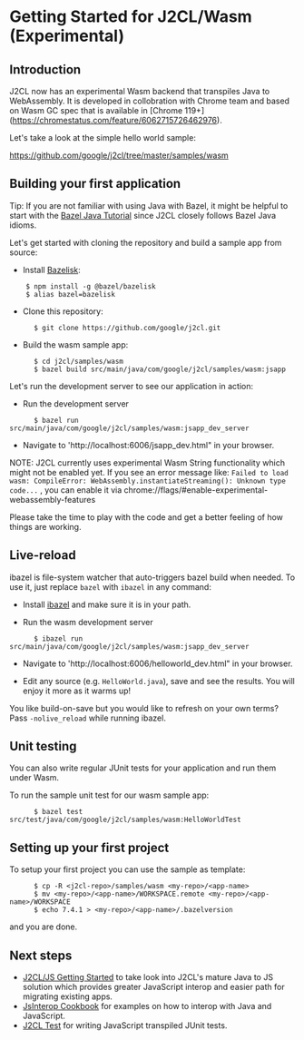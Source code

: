 
 <!-- TOC -->

# Getting Started for J2CL/Wasm (Experimental)

## Introduction

J2CL now has an experimental Wasm backend that transpiles Java to WebAssembly.
It is developed in collobration with Chrome team and based on Wasm GC spec that is
available in [Chrome 119+] (https://chromestatus.com/feature/6062715726462976).

Let's take a look at the simple hello world sample:

https://github.com/google/j2cl/tree/master/samples/wasm

## Building your first application

Tip: If you are not familiar with using Java with Bazel, it might be helpful to
start with the
[Bazel Java Tutorial](https://bazel.build/tutorials/java)
since J2CL closely follows Bazel Java idioms.

Let's get started with cloning the repository and build a sample app from
source:

-   Install [Bazelisk](https://github.com/bazelbuild/bazelisk):

```shell
    $ npm install -g @bazel/bazelisk
    $ alias bazel=bazelisk
```

-   Clone this repository:

```shell
      $ git clone https://github.com/google/j2cl.git
```

-   Build the wasm sample app:


```shell
      $ cd j2cl/samples/wasm
      $ bazel build src/main/java/com/google/j2cl/samples/wasm:jsapp
```

Let's run the development server to see our application in action:



-   Run the development server

```shell
      $ bazel run src/main/java/com/google/j2cl/samples/wasm:jsapp_dev_server
```
-   Navigate to 'http://localhost:6006/jsapp_dev.html" in your browser.

NOTE: J2CL currently uses experimental Wasm String functionality which might not be enabled
yet. If you see an
error message like: `Failed to load wasm: CompileError: WebAssembly.instantiateStreaming(): Unknown type code...`
, you can enable it via chrome://flags/#enable-experimental-webassembly-features

Please take the time to play with the code and get a better feeling of how
things are working.

## Live-reload

ibazel is file-system watcher that auto-triggers bazel build when needed. To use
it, just replace `bazel` with `ibazel` in any command:

-   Install [ibazel](https://github.com/bazelbuild/bazel-watcher#installation)
    and make sure it is in your path.

-   Run the wasm development server

```shell
      $ ibazel run src/main/java/com/google/j2cl/samples/wasm:jsapp_dev_server
```

-   Navigate to 'http://localhost:6006/helloworld_dev.html" in your browser.

-   Edit any source (e.g. `HelloWorld.java`), save and see the results. You will
    enjoy it more as it warms up!

You like build-on-save but you would like to refresh on your own terms? Pass
`-nolive_reload` while running ibazel.

## Unit testing

You can also write regular JUnit tests for your application and run them under
Wasm.

To run the sample unit test for our wasm sample app:

```shell
      $ bazel test src/test/java/com/google/j2cl/samples/wasm:HelloWorldTest
```

## Setting up your first project

To setup your first project you can use the sample as template:

```shell
      $ cp -R <j2cl-repo>/samples/wasm <my-repo>/<app-name>
      $ mv <my-repo>/<app-name>/WORKSPACE.remote <my-repo>/<app-name>/WORKSPACE
      $ echo 7.4.1 > <my-repo>/<app-name>/.bazelversion
```

and you are done.

## Next steps

*   [J2CL/JS Getting Started](getting-started.md) to take look into J2CL's mature Java to JS solution which
    provides greater JavaScript interop and easier path for migrating existing apps.
*   [JsInterop Cookbook](jsinterop-by-example.md) for examples on how to interop
    with Java and JavaScript.
*   [J2CL Test](junit.md) for writing JavaScript transpiled JUnit tests.